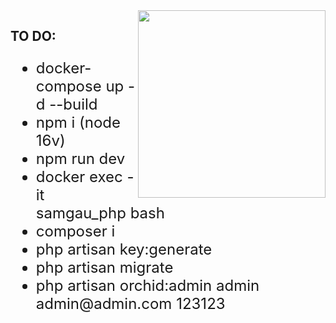 <img style="float: right" src="https://media.giphy.com/media/M9gbBd9nbDrOTu1Mqx/giphy.gif" width="300">

## TO DO:

<ul style="font-size: 24px">
    <li>docker-compose up -d --build</li>
    <li>npm i (node 16v)</li>
    <li>npm run dev</li>
    <li>docker exec -it samgau_php bash</li>
    <li>composer i</li>
    <li>php artisan key:generate</li>
    <li>php artisan migrate</li>
    <li>php artisan orchid:admin admin admin@admin.com 123123</li>
</ul>  
